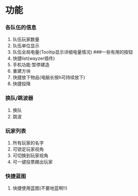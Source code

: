 # 功能
### 各队伍的信息
1. 队伍玩家数量
2. 队伍单位显示
3. 队伍全局电量(Tooltip显示详细电量情况)
###一些有用的按钮
1. 快捷list(wayzer插件)
2. 手机功能:暂停建造
3. 重建方块
4. 快捷放下物品(电脑长按h可持续放下)
5. 快捷投降
### 换队/跳波器
1. 换队
2. 跳波
### 玩家列表
1. 所有玩家的名字
2. 可锁定玩家视角
3. 可切换到玩家视角
4. 可一键投票踢出玩家
### 快捷蓝图
1. 快捷使用蓝图(不要地蓝啊!!)